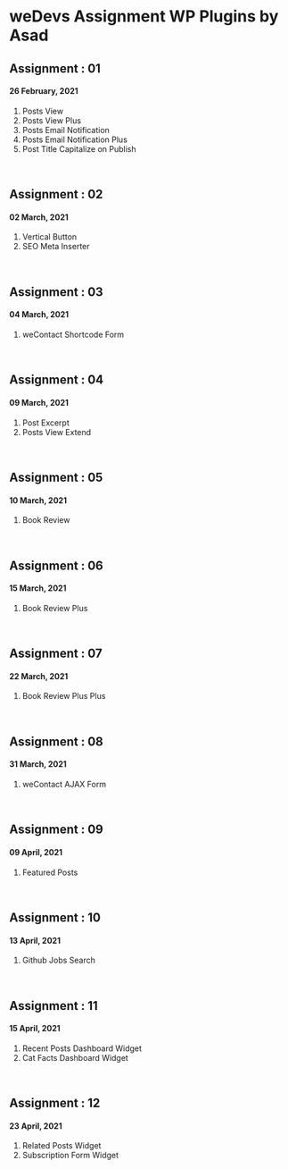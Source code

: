 # weDevs Assignment WP Plugins by Asad

<h2>Assignment : 01</h2>
<h4>26 February, 2021</h4>
<ol>
  <li>Posts View</li>
  <li>Posts View Plus</li>
  <li>Posts Email Notification</li>
  <li>Posts Email Notification Plus</li>
  <li>Post Title Capitalize on Publish</li>
</ol>
<br>

<h2>Assignment : 02</h2>
<h4>02 March, 2021</h4>
<ol>
  <li>Vertical Button</li>
  <li>SEO Meta Inserter</li>
</ol>
<br>

<h2>Assignment : 03</h2>
<h4>04 March, 2021</h4>
<ol>
  <li>weContact Shortcode Form</li>
</ol>
<br>

<h2>Assignment : 04</h2>
<h4>09 March, 2021</h4>
<ol>
  <li>Post Excerpt</li>
  <li>Posts View Extend</li>
</ol>
<br>

<h2>Assignment : 05</h2>
<h4>10 March, 2021</h4>
<ol>
  <li>Book Review</li>
</ol>
<br>

<h2>Assignment : 06</h2>
<h4>15 March, 2021</h4>
<ol>
  <li>Book Review Plus</li>
</ol>
<br>

<h2>Assignment : 07</h2>
<h4>22 March, 2021</h4>
<ol>
  <li>Book Review Plus Plus</li>
</ol>
<br>

<h2>Assignment : 08</h2>
<h4>31 March, 2021</h4>
<ol>
  <li>weContact AJAX Form</li>
</ol>
<br>

<h2>Assignment : 09</h2>
<h4>09 April, 2021</h4>
<ol>
  <li>Featured Posts</li>
</ol>
<br>

<h2>Assignment : 10</h2>
<h4>13 April, 2021</h4>
<ol>
  <li>Github Jobs Search</li>
</ol>
<br>

<h2>Assignment : 11</h2>
<h4>15 April, 2021</h4>
<ol>
  <li>Recent Posts Dashboard Widget</li>
  <li>Cat Facts Dashboard Widget</li>
</ol>
<br>

<h2>Assignment : 12</h2>
<h4>23 April, 2021</h4>
<ol>
  <li>Related Posts Widget</li>
  <li>Subscription Form Widget</li>
</ol>
<br>

